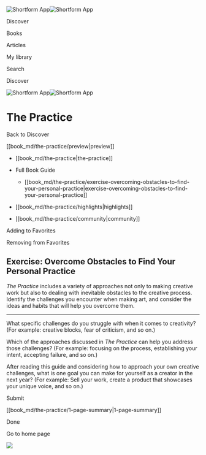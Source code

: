 ![Shortform App](/img/logo.36a2399e.svg)![Shortform App](/img/logo-dark.70c1b072.svg)

Discover

Books

Articles

My library

Search

Discover

![Shortform App](/img/logo.36a2399e.svg)![Shortform App](/img/logo-dark.70c1b072.svg)

# The Practice

Back to Discover

[[book_md/the-practice/preview|preview]]

  * [[book_md/the-practice|the-practice]]
  * Full Book Guide

    * [[book_md/the-practice/exercise-overcoming-obstacles-to-find-your-personal-practice|exercise-overcoming-obstacles-to-find-your-personal-practice]]
  * [[book_md/the-practice/highlights|highlights]]
  * [[book_md/the-practice/community|community]]



Adding to Favorites 

Removing from Favorites 

## Exercise: Overcome Obstacles to Find Your Personal Practice

 _The Practice_ includes a variety of approaches not only to making creative work but also to dealing with inevitable obstacles to the creative process. Identify the challenges you encounter when making art, and consider the ideas and habits that will help you overcome them.

* * *

What specific challenges do you struggle with when it comes to creativity? (For example: creative blocks, fear of criticism, and so on.)

Which of the approaches discussed in _The Practice_ can help you address those challenges? (For example: focusing on the process, establishing your intent, accepting failure, and so on.)

After reading this guide and considering how to approach your own creative challenges, what is one goal you can make for yourself as a creator in the next year? (For example: Sell your work, create a product that showcases your unique voice, and so on.)

Submit 

[[book_md/the-practice/1-page-summary|1-page-summary]]

Done

Go to home page 

![](https://bat.bing.com/action/0?ti=56018282&Ver=2&mid=b7a65ed4-b23a-4ecf-9993-789558326d78&sid=1711133063fa11eebdec89a8b8ae3bbc&vid=171147a063fa11eea7440fcfeb230d96&vids=0&msclkid=N&pi=0&lg=en-US&sw=800&sh=600&sc=24&nwd=1&tl=Shortform%20%7C%20Book&p=https%3A%2F%2Fwww.shortform.com%2Fapp%2Fbook%2Fthe-practice%2Fexercise-overcoming-obstacles-to-find-your-personal-practice&r=&lt=578&evt=pageLoad&sv=1&rn=541918)
